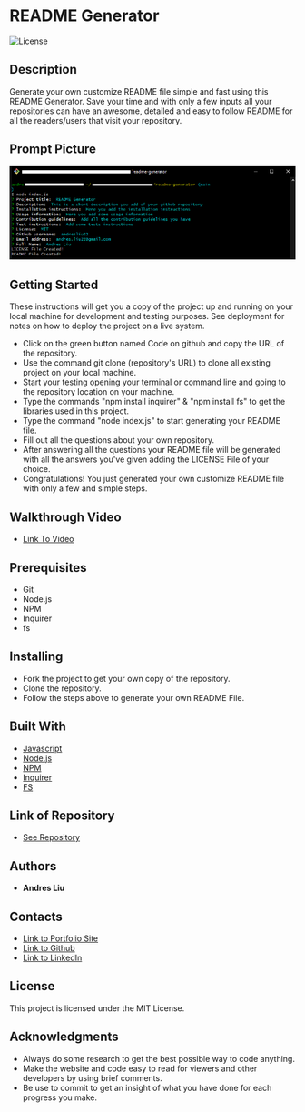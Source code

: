 
# README Generator
![License](https://img.shields.io/github/license/andresliu22/readme-generator?label=License)

## Description

Generate your own customize README file simple and fast using this README Generator. Save your time and with only a few inputs all your repositories can have an awesome, detailed and easy to follow README for all the readers/users that visit your repository.

## Prompt Picture

![Site](./assets/images/prompt-img.png)

## Getting Started

These instructions will get you a copy of the project up and running on your local machine for development and testing purposes. See deployment for notes on how to deploy the project on a live system.

* Click on the green button named Code on github and copy the URL of the repository.
* Use the command git clone (repository's URL) to clone all existing project on your local machine.
* Start your testing opening your terminal or command line and going to the repository location on your machine.
* Type the commands "npm install inquirer" & "npm install fs" to get the libraries used in this project.
* Type the command "node index.js" to start generating your README file.
* Fill out all the questions about your own repository.
* After answering all the questions your README file will be generated with all the answers you've given adding the LICENSE File of your choice.
* Congratulations! You just generated your own customize README file with only a few and simple steps.

## Walkthrough Video

* [Link To Video](https://watch.screencastify.com/v/1s6Wt3ubotBolhfihQjs)

## Prerequisites

* Git
* Node.js
* NPM
* Inquirer
* fs

## Installing

* Fork the project to get your own copy of the repository.
* Clone the repository.
* Follow the steps above to generate your own README File.

## Built With

* [Javascript](https://developer.mozilla.org/en-US/docs/Web/javascript)
* [Node.js](https://nodejs.org/en/)
* [NPM](https://docs.npmjs.com/)
* [Inquirer](https://www.npmjs.com/package/inquirer)
* [FS](https://nodejs.org/api/fs.html)


## Link of Repository

* [See Repository](https://github.com/andresliu22/readme-generator)

## Authors

* **Andres Liu** 

## Contacts

- [Link to Portfolio Site](https://andresliu22.github.io/portfolio/)
- [Link to Github](https://github.com/andresliu22/)
- [Link to LinkedIn](https://www.linkedin.com/in/andresliu22/)

## License

This project is licensed under the MIT License.

## Acknowledgments

* Always do some research to get the best possible way to code anything.
* Make the website and code easy to read for viewers and other developers by using brief comments.
* Be use to commit to get an insight of what you have done for each progress you make.

